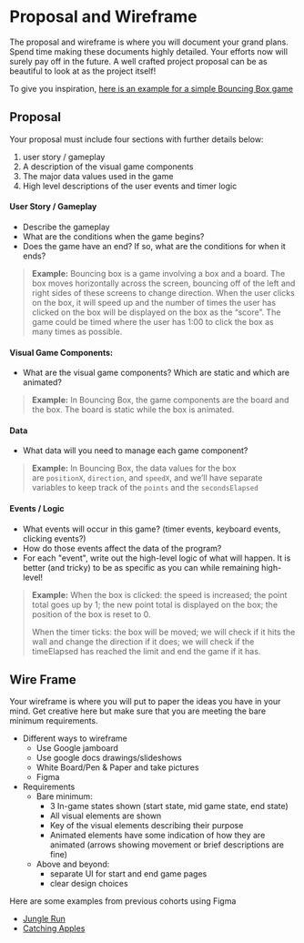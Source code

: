 # Proposal and Wireframe

The proposal and wireframe is where you will document your grand plans. Spend time making these documents highly detailed. Your efforts now will surely pay off in the future. A well crafted project proposal can be as beautiful to look at as the project itself!

To give you inspiration, [here is an example for a simple Bouncing Box game](https://docs.google.com/document/d/1ubnnmUoDmL8dRnHEKmAzpGwQTPHUW-R7dZt6pVjNSBc/edit#)

## Proposal

Your proposal must include four sections with further details below: 
1. user story / gameplay
2. A description of the visual game components 
3. The major data values used in the game
4. High level descriptions of the user events and timer logic 

#### User Story / Gameplay

- Describe the gameplay
- What are the conditions when the game begins?
- Does the game have an end? If so, what are the conditions for when it ends?

> **Example:** Bouncing box is a game involving a box and a board. The box moves horizontally across the screen, bouncing off of the left and right sides of these screens to change direction. When the user clicks on the box, it will speed up and the number of times the user has clicked on the box will be displayed on the box as the “score”. The game could be timed where the user has 1:00 to click the box as many times as possible.

#### Visual Game Components:

- What are the visual game components? Which are static and which are animated?

> **Example:** In Bouncing Box, the game components are the board and the box. The board is static while the box is animated.

#### Data

- What data will you need to manage each game component?

> **Example:** In Bouncing Box, the data values for the box are `positionX`, `direction`, and `speedX`, and we’ll have separate variables to keep track of the `points` and the `secondsElapsed`

#### Events / Logic

- What events will occur in this game? (timer events, keyboard events, clicking events?)
- How do those events affect the data of the program?
- For each "event", write out the high-level logic of what will happen. It is better (and tricky) to be as specific as you can while remaining high-level!

> **Example:** When the box is clicked: the speed is increased; the point total goes up by 1; the new point total is displayed on the box; the position of the box is reset to 0. 
> 
> When the timer ticks: the box will be moved; we will check if it hits the wall and change the direction if it does; we will check if the timeElapsed has reached the limit and end the game if it has.

## Wire Frame

Your wireframe is where you will put to paper the ideas you have in your mind. Get creative here but make sure that you are meeting the bare minimum requirements.

- Different ways to wireframe
    - Use Google jamboard
    - Use google docs drawings/slideshows
    - White Board/Pen & Paper and take pictures
    - Figma
- Requirements
    - Bare minimum:
        - 3 In-game states shown (start state, mid game state, end state)
        - All visual elements are shown
        - Key of the visual elements describing their purpose
        - Animated elements have some indication of how they are animated (arrows showing movement or brief descriptions are fine)
    - Above and beyond:
        - separate UI for start and end game pages
        - clear design choices

Here are some examples from previous cohorts using Figma
* [Jungle Run](https://www.figma.com/file/9jqV6GdcpkFvoSgpBMuUgR/Untitled?node-id=0%3A1&t=3M7aZjsWtiIJVAvN-0)
* [Catching Apples](https://www.figma.com/file/dwPi9sx9glqNrYgB1DtbxR/Catch-the-Apples?node-id=0%3A1&t=1AT527ZvgS4gYCW4-0)